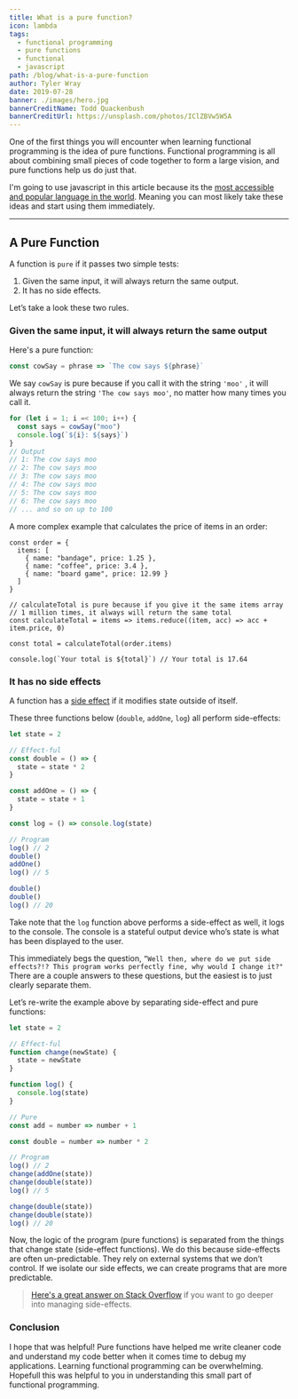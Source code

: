 ```yaml
---
title: What is a pure function?
icon: lambda
tags:
  - functional programming
  - pure functions
  - functional
  - javascript
path: /blog/what-is-a-pure-function
author: Tyler Wray
date: 2019-07-28
banner: ./images/hero.jpg
bannerCreditName: Todd Quackenbush
bannerCreditUrl: https://unsplash.com/photos/IClZBVw5W5A
---
```


One of the first things you will encounter when learning functional programming is the idea of pure functions. Functional programming is all about combining small pieces of code together to form a large vision, and pure functions help us do just that.

I'm going to use javascript in this article because its the [most accessible and popular language in the world](https://insights.stackoverflow.com/survey/2019#technology-_-programming-scripting-and-markup-languages). Meaning you can most likely take these ideas and start using them immediately.

---

## A Pure Function

A function is `pure` if it passes two simple tests:

1. Given the same input, it will always return the same output.
2. It has no side effects.

Let’s take a look these two rules.

### Given the same input, it will always return the same output

Here's a pure function:

```js
const cowSay = phrase => `The cow says ${phrase}`
```

We say `cowSay` is pure because if you call it with the string `'moo'` , it will always return the string `'The cow says moo'`, no matter how many times you call it.

```js
for (let i = 1; i =< 100; i++) {
  const says = cowSay("moo")
  console.log(`${i}: ${says}`)
}
// Output
// 1: The cow says moo
// 2: The cow says moo
// 3: The cow says moo
// 4: The cow says moo
// 5: The cow says moo
// 6: The cow says moo
// ... and so on up to 100
```

A more complex example that calculates the price of items in an order:

```js{9,10}
const order = {
  items: [
    { name: "bandage", price: 1.25 },
    { name: "coffee", price: 3.4 },
    { name: "board game", price: 12.99 }
  ]
}

// calculateTotal is pure because if you give it the same items array
// 1 million times, it always will return the same total
const calculateTotal = items => items.reduce((item, acc) => acc + item.price, 0)

const total = calculateTotal(order.items)

console.log(`Your total is ${total}`) // Your total is 17.64
```

### It has no side effects

A function has a [side effect](<https://en.wikipedia.org/wiki/Side_effect_(computer_science)>) if it modifies state outside of itself.

These three functions below (`double`, `addOne`, `log`) all perform side-effects:

```js
let state = 2

// Effect-ful
const double = () => {
  state = state * 2
}

const addOne = () => {
  state = state + 1
}

const log = () => console.log(state)

// Program
log() // 2
double()
addOne()
log() // 5

double()
double()
log() // 20
```

Take note that the `log` function above performs a side-effect as well, it logs to the console. The console is a stateful output device who’s state is what has been displayed to the user.

This immediately begs the question, `”Well then, where do we put side effects?!? This program works perfectly fine, why would I change it?"` There are a couple answers to these questions, but the easiest is to just clearly separate them.

Let’s re-write the example above by separating side-effect and pure functions:

```js
let state = 2

// Effect-ful
function change(newState) {
  state = newState
}

function log() {
  console.log(state)
}

// Pure
const add = number => number + 1

const double = number => number * 2

// Program
log() // 2
change(addOne(state))
change(double(state))
log() // 5

change(double(state))
change(double(state))
log() // 20
```

Now, the logic of the program (pure functions) is separated from the things that change state (side-effect functions). We do this because side-effects are often un-predictable. They rely on external systems that we don’t control. If we isolate our side effects, we can create programs that are more predictable.

> [Here's a great answer on Stack Overflow](https://stackoverflow.com/a/18173877/6216456) if you want to go deeper into managing side-effects.

### Conclusion

I hope that was helpful! Pure functions have helped me write cleaner code and understand my code better when it comes time to debug my applications. Learning functional programming can be overwhelming. Hopefull this was helpful to you in understanding this small part of functional programming.
